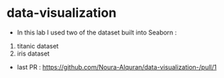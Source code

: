# data-visualization

* In this lab I used two of the dataset built into Seaborn :
1. titanic dataset
2. iris dataset

* last PR : https://github.com/Noura-Alquran/data-visualization-/pull/1